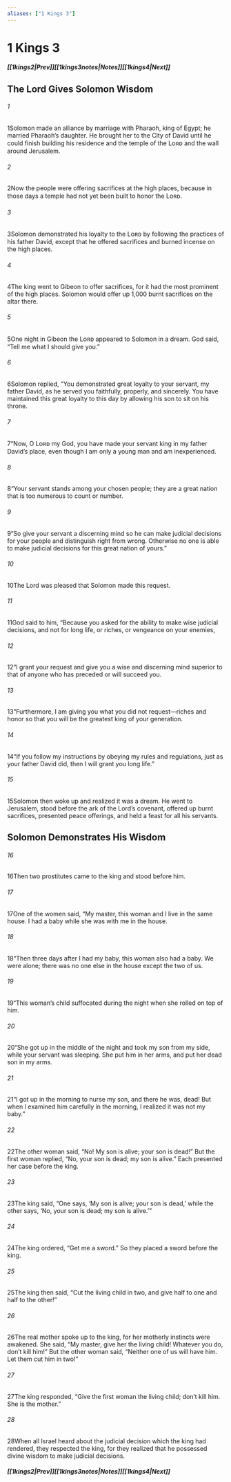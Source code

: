 ```yaml
---
aliases: ["1 Kings 3"]
---
```

# 1 Kings 3
##### <span class=arrow-left></span>[[1kings2|Prev]]<span class=navigation-separator></span>[[1kings3notes|Notes]]<span class=navigation-separator></span>[[1kings4|Next]]<span class=arrow-right></span>
## The Lord Gives Solomon Wisdom
###### 1
<span class=verse-first>1</span>Solomon made an alliance by marriage with Pharaoh, king of Egypt; he married Pharaoh’s daughter. He brought her to the City of David until he could finish building his residence and the temple of the Lᴏʀᴅ and the wall around Jerusalem.
###### 2
<span class=verse-body>2</span>Now the people were offering sacrifices at the high places, because in those days a temple had not yet been built to honor the Lᴏʀᴅ.
<div class=paragraph-break></div>

###### 3
<span class=verse-first>3</span>Solomon demonstrated his loyalty to the Lᴏʀᴅ by following the practices of his father David, except that he offered sacrifices and burned incense on the high places.
###### 4
<span class=verse-body>4</span>The king went to Gibeon to offer sacrifices, for it had the most prominent of the high places. Solomon would offer up 1,000 burnt sacrifices on the altar there.
###### 5
<span class=verse-body>5</span>One night in Gibeon the Lᴏʀᴅ appeared to Solomon in a dream. God said, “Tell me what I should give you.”
###### 6
<span class=verse-body>6</span>Solomon replied, “You demonstrated great loyalty to your servant, my father David, as he served you faithfully, properly, and sincerely. You have maintained this great loyalty to this day by allowing his son to sit on his throne.
###### 7
<span class=verse-body>7</span>“Now, O Lᴏʀᴅ my God, you have made your servant king in my father David’s place, even though I am only a young man and am inexperienced.
###### 8
<span class=verse-body>8</span>“Your servant stands among your chosen people; they are a great nation that is too numerous to count or number.
###### 9
<span class=verse-body>9</span>“So give your servant a discerning mind so he can make judicial decisions for your people and distinguish right from wrong. Otherwise no one is able to make judicial decisions for this great nation of yours.”
<div class=paragraph-break></div>

###### 10
<span class=verse-first>10</span>The Lord was pleased that Solomon made this request.
###### 11
<span class=verse-body>11</span>God said to him, “Because you asked for the ability to make wise judicial decisions, and not for long life, or riches, or vengeance on your enemies,
###### 12
<span class=verse-body>12</span>“I grant your request and give you a wise and discerning mind superior to that of anyone who has preceded or will succeed you.
###### 13
<span class=verse-body>13</span>“Furthermore, I am giving you what you did not request—riches and honor so that you will be the greatest king of your generation.
###### 14
<span class=verse-body>14</span>“If you follow my instructions by obeying my rules and regulations, just as your father David did, then I will grant you long life.”
<div class=paragraph-break></div>

###### 15
<span class=verse-first>15</span>Solomon then woke up and realized it was a dream. He went to Jerusalem, stood before the ark of the Lord’s covenant, offered up burnt sacrifices, presented peace offerings, and held a feast for all his servants.
## Solomon Demonstrates His Wisdom
###### 16
<span class=verse-first>16</span>Then two prostitutes came to the king and stood before him.
###### 17
<span class=verse-body>17</span>One of the women said, “My master, this woman and I live in the same house. I had a baby while she was with me in the house.
###### 18
<span class=verse-body>18</span>“Then three days after I had my baby, this woman also had a baby. We were alone; there was no one else in the house except the two of us.
###### 19
<span class=verse-body>19</span>“This woman’s child suffocated during the night when she rolled on top of him.
###### 20
<span class=verse-body>20</span>“She got up in the middle of the night and took my son from my side, while your servant was sleeping. She put him in her arms, and put her dead son in my arms.
###### 21
<span class=verse-body>21</span>“I got up in the morning to nurse my son, and there he was, dead! But when I examined him carefully in the morning, I realized it was not my baby.”
###### 22
<span class=verse-body>22</span>The other woman said, “No! My son is alive; your son is dead!” But the first woman replied, “No, your son is dead; my son is alive.” Each presented her case before the king.
<div class=paragraph-break></div>

###### 23
<span class=verse-first>23</span>The king said, “One says, ‘My son is alive; your son is dead,’ while the other says, ‘No, your son is dead; my son is alive.’”
###### 24
<span class=verse-body>24</span>The king ordered, “Get me a sword.” So they placed a sword before the king.
###### 25
<span class=verse-body>25</span>The king then said, “Cut the living child in two, and give half to one and half to the other!”
###### 26
<span class=verse-body>26</span>The real mother spoke up to the king, for her motherly instincts were awakened. She said, “My master, give her the living child! Whatever you do, don’t kill him!” But the other woman said, “Neither one of us will have him. Let them cut him in two!”
###### 27
<span class=verse-body>27</span>The king responded, “Give the first woman the living child; don’t kill him. She is the mother.”
###### 28
<span class=verse-body>28</span>When all Israel heard about the judicial decision which the king had rendered, they respected the king, for they realized that he possessed divine wisdom to make judicial decisions.
##### <span class=arrow-left></span>[[1kings2|Prev]]<span class=navigation-separator></span>[[1kings3notes|Notes]]<span class=navigation-separator></span>[[1kings4|Next]]<span class=arrow-right></span>